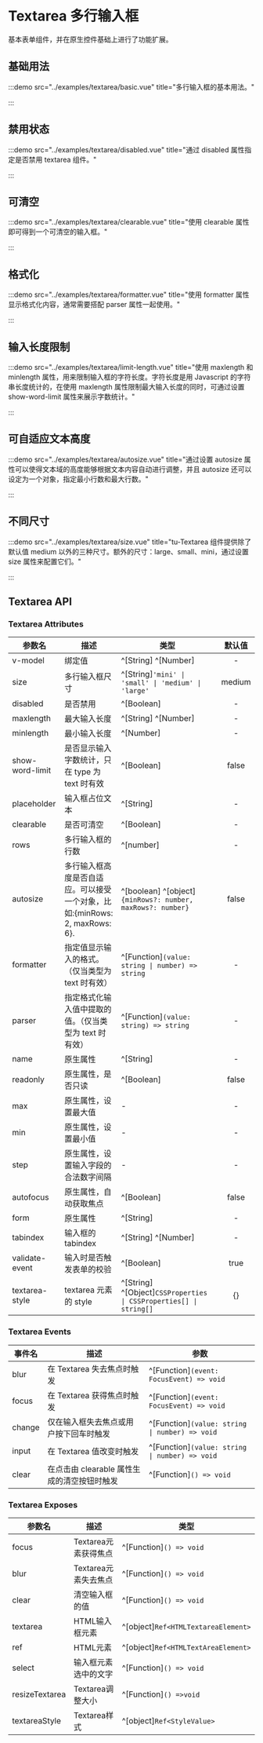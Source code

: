 # Textarea 多行输入框

基本表单组件，并在原生控件基础上进行了功能扩展。

## 基础用法

:::demo src="../examples/textarea/basic.vue" title="多行输入框的基本用法。"

:::

## 禁用状态

:::demo src="../examples/textarea/disabled.vue" title="通过 disabled 属性指定是否禁用 textarea 组件。"

:::

## 可清空

:::demo src="../examples/textarea/clearable.vue" title="使用 clearable 属性即可得到一个可清空的输入框。"

:::

## 格式化

:::demo src="../examples/textarea/formatter.vue" title="使用 formatter 属性显示格式化内容，通常需要搭配 parser 属性一起使用。"

:::

## 输入长度限制

:::demo src="../examples/textarea/limit-length.vue" title="使用 maxlength 和 minlength 属性，用来限制输入框的字符长度。字符长度是用 Javascript 的字符串长度统计的，在使用 maxlength 属性限制最大输入长度的同时，可通过设置 show-word-limit 属性来展示字数统计。"

:::

## 可自适应文本高度

:::demo src="../examples/textarea/autosize.vue" title="通过设置 autosize 属性可以使得文本域的高度能够根据文本内容自动进行调整，并且 autosize 还可以设定为一个对象，指定最小行数和最大行数。"

:::

## 不同尺寸

:::demo src="../examples/textarea/size.vue" title="tu-Textarea 组件提供除了默认值 medium 以外的三种尺寸。额外的尺寸：large、small、mini，通过设置 size 属性来配置它们。"

:::

## Textarea API

### Textarea Attributes

| 参数名 | 描述 | 类型 | 默认值 |
| ------ | ---- | ---- | :----: |
| v-model | 绑定值 | ^[String] ^[Number] | - |
| size | 多行输入框尺寸 | ^[String]`'mini' \| 'small' \| 'medium' \| 'large'` | medium |
| disabled | 是否禁用 | ^[Boolean] | - |
| maxlength | 最大输入长度 | ^[String] ^[Number] | - |
| minlength | 最小输入长度 | ^[Number] | - |
| show-word-limit | 是否显示输入字数统计，只在 type 为 text 时有效 | ^[Boolean] | false |
| placeholder | 输入框占位文本 | ^[String] | - |
| clearable | 是否可清空 | ^[Boolean] | - |
| rows | 多行输入框的行数 | ^[number] | - |
| autosize | 多行输入框高度是否自适应。可以接受一个对象，比如:{minRows: 2, maxRows: 6}. | ^[boolean] ^[object]`{minRows?: number, maxRows?: number}` | false |
| formatter | 指定值显示输入的格式。（仅当类型为 text 时有效）| ^[Function]`(value: string \| number) => string` | - |
| parser | 指定格式化输入值中提取的值。（仅当类型为 text 时有效）|  ^[Function]`(value: string) => string` | - |
| name | 原生属性 | ^[String] | - |
| readonly | 原生属性，是否只读 | ^[Boolean] | false |
| max | 原生属性，设置最大值 | - | - |
| min | 原生属性，设置最小值 | - | - |
| step | 原生属性，设置输入字段的合法数字间隔 | - | - |
| autofocus | 原生属性，自动获取焦点 | ^[Boolean] | false |
| form | 原生属性 | ^[String] | - |
| tabindex | 输入框的 tabindex | ^[String] ^[Number] | - |
| validate-event | 输入时是否触发表单的校验 | ^[Boolean] | true |
| textarea-style | textarea 元素的 style | ^[String] ^[Object]`CSSProperties \| CSSProperties[] \| string[]` | {} |

### Textarea Events

| 事件名 | 描述 | 参数 |
| ------ | ---- | ---- |
| blur | 在 Textarea 失去焦点时触发 | ^[Function]`(event: FocusEvent) => void` |
| focus | 在 Textarea 获得焦点时触发 | ^[Function]`(event: FocusEvent) => void` |
| change | 仅在输入框失去焦点或用户按下回车时触发 | ^[Function]`(value: string \| number) => void` |
| input | 在 Textarea 值改变时触发 | ^[Function]`(value: string \| number) => void` |
| clear | 在点击由 clearable 属性生成的清空按钮时触发 | ^[Function]`() => void` |

### Textarea Exposes

| 参数名 | 描述 | 类型 |
| ------ | ---- | ---- |
| focus | Textarea元素获得焦点 | ^[Function]`() => void` |
| blur | Textarea元素失去焦点 | ^[Function]`() => void` |
| clear | 清空输入框的值 | ^[Function]`() => void` |
| textarea | HTML输入框元素 | ^[object]`Ref<HTMLTextareaElement>` |
| ref | HTML元素 |  ^[object]`Ref<HTMLTextAreaElement>`|
| select | 输入框元素选中的文字 | ^[Function]`() => void`  |
| resizeTextarea | Textarea调整大小 | ^[Function]`() =>void` |
| textareaStyle  | Textarea样式 | ^[object]`Ref<StyleValue>` |
